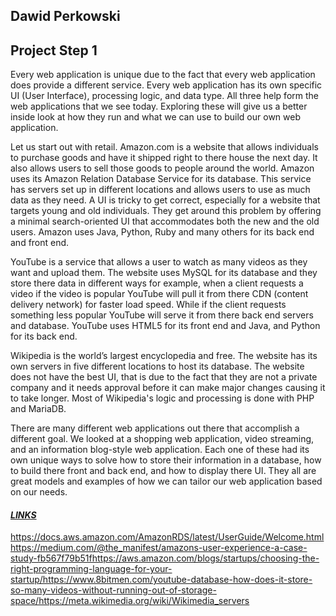 ## Dawid Perkowski

## Project Step 1

Every web application is unique due to the fact that every web application does provide a different service. Every web application has its own specific UI (User Interface), processing logic, and data type. All three help form the web applications that we see today. Exploring these will give us a better inside look at how they run and what we can use to build our own web application. 

Let us start out with retail. Amazon.com is a website that allows individuals to purchase goods and have it shipped right to there house the next day. It also allows users to sell those goods to people around the world. Amazon uses its Amazon Relation Database Service for its database. This service has servers set up in different locations and allows users to use as much data as they need. A UI is tricky to get correct, especially for a website that targets young and old individuals. They get around this problem by offering a minimal search-oriented UI that accommodates both the new and the old users. Amazon uses Java, Python, Ruby and many others for its back end and front end.

YouTube is a service that allows a user to watch as many videos as they want and upload them. The website uses MySQL for its database and they store there data in different ways for example, when a client requests a video if the video is popular YouTube will pull it from there CDN (content delivery network) for faster load speed. While if the client requests something less popular YouTube will serve it from there back end servers and database. YouTube uses HTML5 for its front end and Java, and Python for its back end.

Wikipedia is the world’s largest encyclopedia and free. The website has its own servers in five different locations to host its database. The website does not have the best UI, that is due to the fact that they are not a private company and it needs approval before it can make major changes causing it to take longer. Most of Wikipedia's logic and processing is done with PHP and MariaDB. 

There are many different web applications out there that accomplish a different goal. We looked at a shopping web application, video streaming, and an information blog-style web application. Each one of these had its own unique ways to solve how to store their information in a database, how to build there front and back end, and how to display there UI. They all are great models and examples of how we can tailor our web application based on our needs.



#### *<u>LINKS</u>*

https://docs.aws.amazon.com/AmazonRDS/latest/UserGuide/Welcome.htmlhttps://medium.com/@the_manifest/amazons-user-experience-a-case-study-fb567f79b51fhttps://aws.amazon.com/blogs/startups/choosing-the-right-programming-language-for-your-startup/https://www.8bitmen.com/youtube-database-how-does-it-store-so-many-videos-without-running-out-of-storage-space/https://meta.wikimedia.org/wiki/Wikimedia_servers
